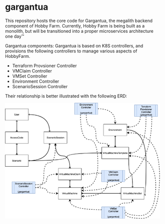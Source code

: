 # gargantua
This repository hosts the core code for Gargantua, the megalith backend component of Hobby Farm. Currently, Hobby Farm is being built as a monolith, but will be transitioned into a proper microservices architecture one day™


Gargantua components:
Gargantua is based on K8S controllers, and provisions the following controllers to manage various aspects of HobbyFarm.
- Terraform Provsioner Controller
- VMClaim Controller
- VMSet Controller
- Environment Controller
- ScenarioSession Controller

Their relationship is better illustrated with the following ERD:

![](./artifacts/diagrams/Workflow.png)

